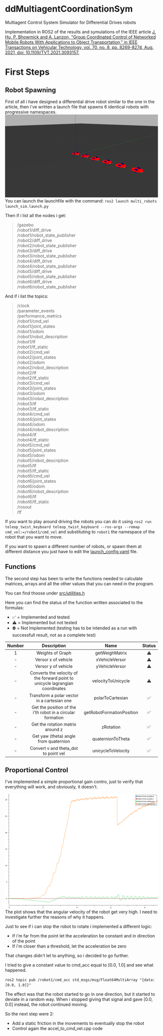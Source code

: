 # ddMultiagentCoordinationSym
Multiagent Control System Simulator for Differential Drives robots

Implementation in ROS2 of the results and symulations of the IEEE article [J. Hu, P. Bhowmick and A. Lanzon, "Group Coordinated Control of Networked Mobile Robots With Applications to Object Transportation," in IEEE Transactions on Vehicular Technology, vol. 70, no. 8, pp. 8269-8274, Aug. 2021, doi: 10.1109/TVT.2021.3093157.](https://ieeexplore.ieee.org/abstract/document/9468402)

# First Steps
## Robot Spawning
First of all i have designed a differential drive robot similar to the one in the article, then i've written a launch file that spawns 6 identical robots with progressive namespaces.
![6 Robots in Gazebo](./img/gazebo_6_robots_spawn.jpg)
You can launch the launchfile with the command:
`ros2 launch multi_robots launch_sim.launch.py`


Then if i list all the nodes i get:

> /gazebo  
> /robot1/diff_drive  
> /robot1/robot_state_publisher  
> /robot2/diff_drive  
> /robot2/robot_state_publisher  
> /robot3/diff_drive  
> /robot3/robot_state_publisher  
> /robot4/diff_drive  
> /robot4/robot_state_publisher  
> /robot5/diff_drive  
> /robot5/robot_state_publisher  
> /robot6/diff_drive  
> /robot6/robot_state_publisher  

And if i list the topics:
> /clock  
> /parameter_events  
> /performance_metrics  
> /robot1/cmd_vel  
> /robot1/joint_states  
> /robot1/odom  
> /robot1/robot_description  
> /robot1/tf  
> /robot1/tf_static  
> /robot2/cmd_vel  
> /robot2/joint_states  
> /robot2/odom  
> /robot2/robot_description  
> /robot2/tf  
> /robot2/tf_static  
> /robot3/cmd_vel  
> /robot3/joint_states  
> /robot3/odom  
> /robot3/robot_description  
> /robot3/tf  
> /robot3/tf_static  
> /robot4/cmd_vel  
> /robot4/joint_states  
> /robot4/odom  
> /robot4/robot_description  
> /robot4/tf  
> /robot4/tf_static  
> /robot5/cmd_vel  
> /robot5/joint_states  
> /robot5/odom  
> /robot5/robot_description  
> /robot5/tf  
> /robot5/tf_static  
> /robot6/cmd_vel  
> /robot6/joint_states  
> /robot6/odom  
> /robot6/robot_description  
> /robot6/tf  
> /robot6/tf_static  
> /rosout  
> /tf

If you want to play around driving the robots you can do it using `ros2 run teleop_twist_keyboard teleop_twist_keyboard --ros-args --remap cmd_vel:=/robot1/cmd_vel` and substituting to `robot1` the namespace of the robot that you want to move.

If you want to spawn a different number of robots, or spawn them at different distance you just have to edit the [launch_config.yaml](./config/config.yaml) file.

## Functions
The second step has been to write the functions needed to calculate matrices, arrays and all the other values that you can need in the program.

You can find thoose under [src/utilities.h](./src/utilities.h)

Here you can find the status of the function written associated to the formulas:

 - :white_check_mark: = Implemented and tested
 - :warning: = Implemented but not tested
 - :no_entry: = Not Implemented
 (testing has to be intended as a run with successfull result, not as a complete test)

| Number | Description | Name | Status |
| :--------: | :-------: | :-------: | :------: |
| 1 | Weights of Graph | getWeighMatrix | :warning: |
| - | Versor x of vehicle | xVehicleVersor | :warning: |
| - | Versor y of vehicle | yVehicleVersor | :warning: |
| - | Converts the velocity of the forward point to unicycle lagrangian coordinates | velocityToUnicycle | :warning: |
| - | Transform a polar vector in a cartesian one | polarToCartesian | :white_check_mark: |
| - | Get the position of the i'th robot in a circular formation | getRobotFormationPosition | :white_check_mark: |
| - | Get the rotation matrix around z | zRotation | :white_check_mark: |
| - | Get yaw (theta) angle from quaternion | quaternionToTheta | :white_check_mark: |
| - | Convert v and theta_dot to point vel | unicycleToVelocity | :white_check_mark: |

## Proportional Control
I've implemented a simple proportional gain contro, just to verify that everything will work, and obviously, it doesn't.

![plot](./img/plot_instable.png)
The plot shows that the angular velocity of the robot get very high. I need to investigate further the reasons of why it happens.

Just to see if i can stop the robot to rotate i implemented a different logic:

 - If i'm far from the point let the acceleration be constant and in direction of the point
 - If i'm closer than a threshold, let the acceleration be zero

That changes didn't let to anything, so i decided to go further.

I tried to give a constant value to cmd_acc equal to [0.0, 1.0] and see what happened.

`ros2 topic pub /robot1/cmd_acc std_msgs/msg/Float64MultiArray "{data: [0.0, 1.0]}"`

The effect was that the robot started to go in one direction, but it started to deviate in a random way. When i stopped giving that signal and gave [0.0, 0.0] instead, the robot continued moving.

So the next step were 2:
 - Add a static friction in the movements to eventually stop the robot
 - Control again the accel_to_cmd_vel.cpp code